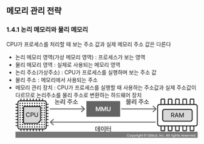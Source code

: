 ## 메모리 관리 전략

### 1.4.1 논리 메모리와 물리 메모리
CPU가 프로세스를 처리할 때 보는 주소 값과 실제 메모리 주소 값은 다른다
* 논리 메모리 영역(가상 메모리 영역) : 프로세스가 보는 영역
* 물리 메모리 영역 : 실제로 사용되는 메모리 영역
* 논리 주소(가상주소) : CPU가 프로세스를 실행하며 보는 주소 값
* 물리 주소 : 메모리에서 사용되는 주소
* 메모리 관리 장치 : CPU가 프로세스를 실행할 때 사용하는 주소값과 실제 주소값이 다르므로 논리주소를 물리 주소로 변환하는 하드웨어 장치
![mmu](image.png)